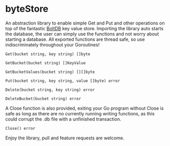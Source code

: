 # byteStore
An abstraction library to enable simple Get and Put and other operations on top of the fantastic [BoltDB](github.com/boltdb/bolt) key value store. Importing the library auto starts the database, the user can simply use the functions and not worry about starting a database. All exported functions are thread safe, so use indiscriminately throughout your Goroutines!

    Get(bucket string, key string) []byte

    GetBucket(bucket string) []KeyValue

    GetBucketValues(bucket string) [][]byte

    Put(bucket string, key string, value []byte) error

    Delete(bucket string, key string) error

    DeleteBucket(bucket string) error

A Close function is also provided, exiting your Go program without Close is safe as long as there are no currently running writing functions, as this could corrupt the .db file with a unfinished transaction.

    Close() error

Enjoy the library, pull and feature requests are welcome.
